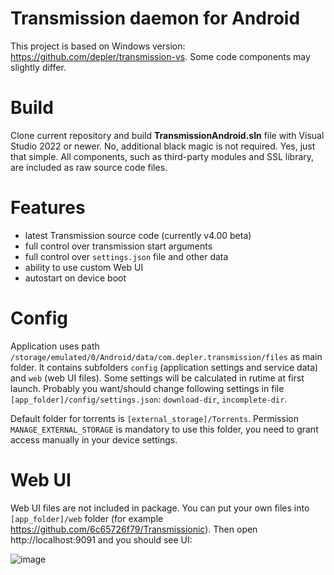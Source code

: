 # Transmission daemon for Android

This project is based on Windows version: https://github.com/depler/transmission-vs. Some code components may slightly differ.

# Build
Clone current repository and build **TransmissionAndroid.sln** file with Visual Studio 2022 or newer. No, additional black magic is not required. Yes, just that simple. All components, such as third-party modules and SSL library, are included as raw source code files.

# Features
- latest Transmission source code (currently v4.00 beta)
- full control over transmission start arguments
- full control over `settings.json` file and other data
- ability to use custom Web UI
- autostart on device boot

# Config
Application uses path `/storage/emulated/0/Android/data/com.depler.transmission/files` as main folder. It contains subfolders `config` (application settings and service data) and `web` (web UI files). Some settings will be calculated in rutime at first launch. Probably you want/should change following settings in file `[app_folder]/config/settings.json`: `download-dir`, `incomplete-dir`. 

Default folder for torrents is `[external_storage]/Torrents`. Permission `MANAGE_EXTERNAL_STORAGE` is mandatory to use this folder, you need to grant access manually in your device settings.

# Web UI
Web UI files are not included in package. You can put your own files into `[app_folder]/web` folder (for example https://github.com/6c65726f79/Transmissionic). Then open http://localhost:9091 and you should see UI:

![image](https://user-images.githubusercontent.com/13541699/203150571-73a94e67-7110-4c18-b77a-02f465b02695.png)

